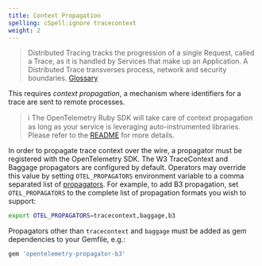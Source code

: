 ```yaml
---
title: Context Propagation
spelling: cSpell:ignore tracecontext
weight: 2
---
```


> Distributed Tracing tracks the progression of a single Request, called a Trace, as it is handled by Services that make up an Application. A Distributed Trace transverses process, network and security boundaries. [Glossary][]

This requires _context propagation_, a mechanism where identifiers for a trace are sent to remote processes.

> &#8505; The OpenTelemetry Ruby SDK will take care of context propagation as long as your service is leveraging auto-instrumented libraries. Please refer to the [README][auto-instrumentation] for more details.

In order to propagate trace context over the wire, a propagator must be registered with the OpenTelemetry SDK.
The W3 TraceContext and Baggage propagators are configured by default.
Operators may override this value by setting `OTEL_PROPAGATORS` environment variable to a comma separated list of [propagators][propagators].
For example, to add B3 propagation, set `OTEL_PROPAGATORS` to the complete list of propagation formats you wish to support:

```sh
export OTEL_PROPAGATORS=tracecontext,baggage,b3
```

Propagators other than `tracecontext` and `baggage` must be added as gem dependencies to your Gemfile, e.g.:

```ruby
gem 'opentelemetry-propagator-b3'
```

[glossary]: /docs/concepts/glossary/
[propagators]: https://github.com/open-telemetry/opentelemetry-ruby/tree/main/propagator
[auto-instrumentation]: https://github.com/open-telemetry/opentelemetry-ruby/tree/main/instrumentation
